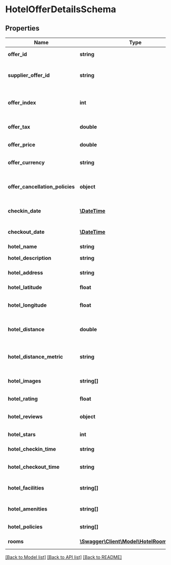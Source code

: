 # HotelOfferDetailsSchema

## Properties
Name | Type | Description | Notes
------------ | ------------- | ------------- | -------------
**offer_id** | **string** | Unique identifier for the hotel offer. | [optional] 
**supplier_offer_id** | **string** | Unique identifier given by the supplier for the hotel offer. | [optional] 
**offer_index** | **int** | Index number of the offer for sorting and referencing purposes. | [optional] 
**offer_tax** | **double** | Applicable tax amount for the offer. | [optional] 
**offer_price** | **double** | Total price of the hotel offer. | [optional] 
**offer_currency** | **string** | Currency in which the offer price is denominated. | [optional] 
**offer_cancellation_policies** | **object** | Details of the cancellation policies applicable to the offer. | [optional] 
**checkin_date** | [**\DateTime**](\DateTime.md) | Scheduled check-in date for the hotel stay. | [optional] 
**checkout_date** | [**\DateTime**](\DateTime.md) | Scheduled check-out date for the hotel stay. | [optional] 
**hotel_name** | **string** | Name of the hotel. | [optional] 
**hotel_description** | **string** | Description of the hotel. | [optional] 
**hotel_address** | **string** | Physical address of the hotel. | [optional] 
**hotel_latitude** | **float** | Geographic latitude of the hotel. | [optional] 
**hotel_longitude** | **float** | Geographic longitude of the hotel. | [optional] 
**hotel_distance** | **double** | Distance of the hotel from a central point of interest, if applicable. | [optional] 
**hotel_distance_metric** | **string** | Unit of measurement for the distance (e.g., km, miles). | [optional] 
**hotel_images** | **string[]** | Array of images associated with the hotel. | [optional] 
**hotel_rating** | **float** | Overall rating of the hotel. | [optional] 
**hotel_reviews** | **object** | Collection of reviews for the hotel. | [optional] 
**hotel_stars** | **int** | Star rating of the hotel. | [optional] 
**hotel_checkin_time** | **string** | Standard check-in time at the hotel. | [optional] 
**hotel_checkout_time** | **string** | Standard check-out time at the hotel. | [optional] 
**hotel_facilities** | **string[]** | List of facilities available at the hotel. | [optional] 
**hotel_amenities** | **string[]** | List of amenities offered by the hotel. | [optional] 
**hotel_policies** | **string[]** | General policies of the hotel. | [optional] 
**rooms** | [**\Swagger\Client\Model\HotelRoomSchema[]**](HotelRoomSchema.md) | Array of HotelRoomSchema. | [optional] 

[[Back to Model list]](../../README.md#documentation-for-models) [[Back to API list]](../../README.md#documentation-for-api-endpoints) [[Back to README]](../../README.md)

